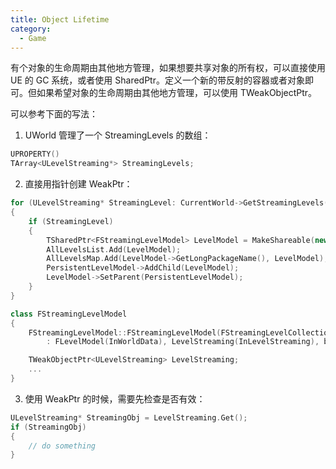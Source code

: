 ```yaml
---
title: Object Lifetime
category:
  - Game
---
```


有个对象的生命周期由其他地方管理，如果想要共享对象的所有权，可以直接使用 UE 的 GC 系统，或者使用 SharedPtr。定义一个新的带反射的容器或者对象即可。但如果希望对象的生命周期由其他地方管理，可以使用 TWeakObjectPtr。

可以参考下面的写法：

1. UWorld 管理了一个 StreamingLevels 的数组：

```cpp
UPROPERTY()
TArray<ULevelStreaming*> StreamingLevels;
```

2. 直接用指针创建 WeakPtr：

```cpp
for (ULevelStreaming* StreamingLevel: CurrentWorld->GetStreamingLevels())
{
    if (StreamingLevel)
    {
        TSharedPtr<FStreamingLevelModel> LevelModel = MakeShareable(new FStreamingLevelModel(*this, StreamingLevel));
        AllLevelsList.Add(LevelModel);
        AllLevelsMap.Add(LevelModel->GetLongPackageName(), LevelModel);
        PersistentLevelModel->AddChild(LevelModel);
        LevelModel->SetParent(PersistentLevelModel);
    }
}

class FStreamingLevelModel
{
    FStreamingLevelModel::FStreamingLevelModel(FStreamingLevelCollectionModel& InWorldData, ULevelStreaming* InLevelStreaming)
        : FLevelModel(InWorldData), LevelStreaming(InLevelStreaming), bHasValidPackageName(false){...}

    TWeakObjectPtr<ULevelStreaming> LevelStreaming;
    ...
}

```

3. 使用 WeakPtr 的时候，需要先检查是否有效：

```cpp
ULevelStreaming* StreamingObj = LevelStreaming.Get();
if (StreamingObj)
{
    // do something
}
```
